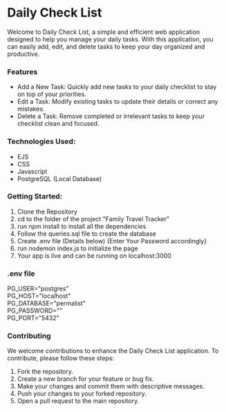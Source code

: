 # Daily Check List
Welcome to Daily Check List, a simple and efficient web application designed to help you manage your daily tasks. With this application, you can easily add, edit, and delete tasks to keep your day organized and productive.

### Features
- Add a New Task: Quickly add new tasks to your daily checklist to stay on top of your priorities.
- Edit a Task: Modify existing tasks to update their details or correct any mistakes.
- Delete a Task: Remove completed or irrelevant tasks to keep your checklist clean and focused.


### Technologies Used:
- EJS
- CSS
- Javascript
- PostgreSQL (Local Database)

### Getting Started:
1. Clone the Repository
2. cd to the folder of the project "Family Travel Tracker"
3. run npm install to install all the dependencies
4. Follow the queries.sql file to create the database
5. Create .env file (Details below) {Enter Your Password accordingly}
6. run nodemon index.js to initialize the page
7. Your app is live and can be running on localhost:3000

### .env file
PG_USER="postgres" \
PG_HOST="localhost" \
PG_DATABASE="permalist" \
PG_PASSWORD="" \
PG_PORT="5432" 

### Contributing
We welcome contributions to enhance the Daily Check List application. To contribute, please follow these steps:

1. Fork the repository.
2. Create a new branch for your feature or bug fix.
3. Make your changes and commit them with descriptive messages.
4. Push your changes to your forked repository.
5. Open a pull request to the main repository.

